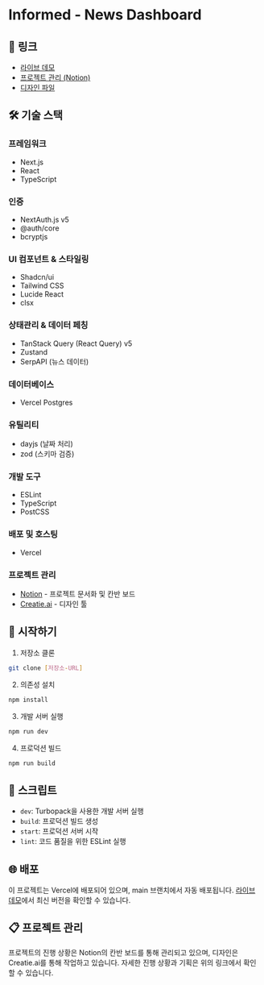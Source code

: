 # Informed - News Dashboard

## 🔗 링크

- [라이브 데모](https://informed-lilac.vercel.app/)
- [프로젝트 관리 (Notion)](https://kaput-wax-a12.notion.site/News-Dashboard-Informed-170f5eea2114802caf67ed6dc4f30b54?pvs=4)
- [디자인 파일](https://creatie.ai/goto/Gb6htX5b?page_id=M&file=148404487357415&devMode=true)

## 🛠️ 기술 스택

### 프레임워크

- Next.js
- React
- TypeScript

### 인증

- NextAuth.js v5
- @auth/core
- bcryptjs

### UI 컴포넌트 & 스타일링

- Shadcn/ui
- Tailwind CSS
- Lucide React
- clsx

### 상태관리 & 데이터 페칭

- TanStack Query (React Query) v5
- Zustand
- SerpAPI (뉴스 데이터)

### 데이터베이스

- Vercel Postgres

### 유틸리티

- dayjs (날짜 처리)
- zod (스키마 검증)

### 개발 도구

- ESLint
- TypeScript
- PostCSS

### 배포 및 호스팅

- Vercel

### 프로젝트 관리

- [Notion](https://notion.so/) - 프로젝트 문서화 및 칸반 보드
- [Creatie.ai](https://creatie.ai/) - 디자인 툴

## 🚀 시작하기

1. 저장소 클론

```bash
git clone [저장소-URL]
```

2. 의존성 설치

```bash
npm install
```

3. 개발 서버 실행

```bash
npm run dev
```

4. 프로덕션 빌드

```bash
npm run build
```

## 📝 스크립트

- `dev`: Turbopack을 사용한 개발 서버 실행
- `build`: 프로덕션 빌드 생성
- `start`: 프로덕션 서버 시작
- `lint`: 코드 품질을 위한 ESLint 실행

## 🌐 배포

이 프로젝트는 Vercel에 배포되어 있으며, main 브랜치에서 자동 배포됩니다. [라이브 데모](https://informed-lilac.vercel.app/)에서 최신 버전을 확인할 수 있습니다.

## 📋 프로젝트 관리

프로젝트의 진행 상황은 Notion의 칸반 보드를 통해 관리되고 있으며, 디자인은 Creatie.ai를 통해 작업하고 있습니다. 자세한 진행 상황과 기획은 위의 링크에서 확인할 수 있습니다.
